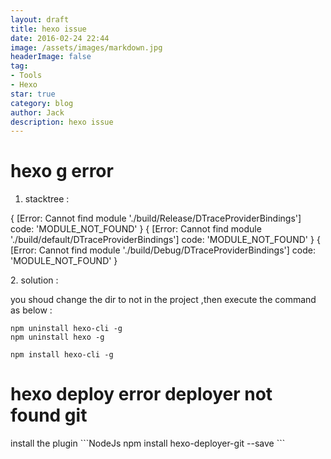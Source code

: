 ```yaml
---
layout: draft
title: hexo issue
date: 2016-02-24 22:44
image: /assets/images/markdown.jpg
headerImage: false
tag:
- Tools
- Hexo
star: true
category: blog
author: Jack
description: hexo issue
---
```



# hexo g error 

1. stacktree : 
<p>{ [Error: Cannot find module './build/Release/DTraceProviderBindings'] code: 'MODULE_NOT_FOUND' }
{ [Error: Cannot find module './build/default/DTraceProviderBindings'] code: 'MODULE_NOT_FOUND' }
{ [Error: Cannot find module './build/Debug/DTraceProviderBindings'] code: 'MODULE_NOT_FOUND' }</p>
2. solution : 
<p>

you shoud change the dir to not in the project ,then execute the command as below :
```NodeJs
npm uninstall hexo-cli -g
npm uninstall hexo -g
```

```NodeJs
npm install hexo-cli -g
```
</p>

# hexo deploy error deployer not found git

<p>
install the plugin 
```NodeJs
npm install hexo-deployer-git --save
```
</p>
